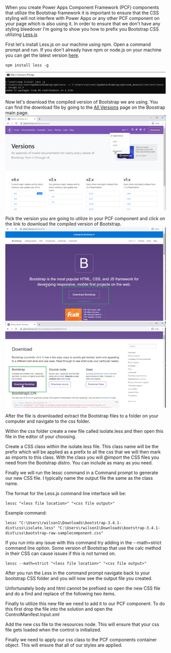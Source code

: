 When you create Power Apps Component Framework (PCF) components that utilize the Bootstrap framework it is important to ensure that the CSS styling will not interfere with Power Apps or any other PCF component on your page which is also using it.  In order to ensure that we don't have any styling bleedover I'm going to show you how to prefix you Bootstrap CSS utilizing  [Less.js](http://lesscss.org/#)

First let's install Less.js on our machine using npm. Open a command prompt and run.  If you don't already have npm or node.js on your machine you can get the latest version [here](https://nodejs.org/en/).
```
npm install less -g
```
![install less.js](https://github.com/rwilson504/Blogger/blob/master/Isolate-Boostrap-CSS-PCF/Less-Install-NPM.png?raw=true)

Now let's download the compiled version of Bootstrap we are using.  You can find the download file by going to the [All Versions](https://getbootstrap.com/docs/versions/) page on the Boostrap main page.
![All Version Bootstrap Page](https://github.com/rwilson504/Blogger/blob/master/Isolate-Boostrap-CSS-PCF/Bootstrap-All-Version.png?raw=true)

Pick the version you are going to utilize in your PCF component and click on the link to download the compiled version of Bootstrap.
![Download Version](https://github.com/rwilson504/Blogger/blob/master/Isolate-Boostrap-CSS-PCF/Bootstrap-Download-Distro.png?raw=true)
![Download compiled](https://github.com/rwilson504/Blogger/blob/master/Isolate-Boostrap-CSS-PCF/Bootstrap-Download-Compiled-Version.png?raw=true)

After the file is downloaded extract the Bootstrap files to a folder on your computer and navigate to the css folder.

Within the css folder create a new file called isolate.less and then open this file in the editor of your choosing.

Create a CSS class within the isolate.less file.  This class name will be the prefix which will be applied as a prefix to all the css that we will then mark as imports to this class.  With the class you will @import the CSS files you need from the Bootstrap distro. You can include as many as you need.

Finally we will run the lessc command in a Command prompt to generate our new CSS file.  I typically name the output file the same as the class name. 

The format for the Less.js command line interface will be:
```
lessc "<less file location>" "<css file output>"
```

Example command:
```
lessc "C:\Users\rwilson1\Downloads\bootstrap-3.4.1-dist\css\isolate.less" "C:\Users\rwilson1\Downloads\bootstrap-3.4.1-dist\css\bootstrap-raw-samplecomponent.css"
```

If you run into any issue with this command try adding in the --math=strict command line option.  Some version of Bootstrap that use the calc method in their CSS can cause issues if this is not turned on.

```
lessc --math=strict "<less file location>" "<css file output>"
```

After you run the Less in the command prompt navigate back to your bootstrap CSS folder and you will now see the output file you created.

Unfortunately body and html cannot be prefixed so open the new CSS file and do a find and replace of the following two items.


Finally to utilize this new file we need to add it to our PCF component.  To do this first drop the file into the solution and open the ControlManifest.Input.xml

Add the new css file to the resources node.  This will ensure that your css file gets loaded when the control is initialized.

Finally we need to apply our css class to the PCF components container object.  This will ensure that all of our styles are applied.



<!--stackedit_data:
eyJoaXN0b3J5IjpbLTM5ODQ1NzM2MywxNDYwMDM5NTMyLC0xND
M0MTIxNDM4LDE4ODcyODY2MTcsNDU2Mzk4ODE5LC02MjQ1NDY2
MjQsNTA3MTg1MDIxXX0=
-->